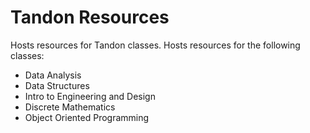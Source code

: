 # Tandon Resources
Hosts resources for Tandon classes. Hosts resources for the following classes:

- Data Analysis
- Data Structures
- Intro to Engineering and Design
- Discrete Mathematics
- Object Oriented Programming
